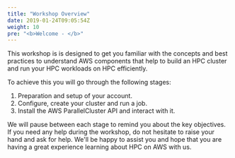 ```yaml
---
title: "Workshop Overview"
date: 2019-01-24T09:05:54Z
weight: 10
pre: "<b>Welcome - </b>"
---
```



<!-- Amazon Web Services (AWS) provides the most elastic and scalable cloud infrastructure to run your [High Performance Computing (HPC) applications](https://aws.amazon.com/hpc/). With virtually unlimited capacity, engineers, researchers, and HPC system owners can innovate beyond the limitations of on-premises HPC infrastructure.

AWS delivers an integrated suite of services that provides everything you need to quickly and easily build and manage HPC clusters in the cloud to run the most compute intensive workloads across various industry verticals.

These workloads span the traditional HPC applications, like genomics, computational chemistry, financial risk modeling, computer aided engineering, weather prediction, and seismic imaging, as well as emerging applications, like machine learning, deep learning, and autonomous driving.

HPC on AWS removes the long wait times and lost productivity often associated with on-premises HPC clusters. Flexible configuration and virtually unlimited scalability allow you to grow and shrink your infrastructure as your workloads dictate, not the other way around. Additionally, with access to a broad portfolio of cloud-based services like data analytics, artificial intelligence (AI), and machine learning (ML), you can redefine traditional HPC workflows to innovate faster.

Today, more cloud-based HPC applications run on AWS than on any other cloud. -->

This workshop is is designed to get you familiar with the concepts and best practices to understand AWS components that help to build an HPC cluster and run your HPC workloads on HPC efficiently.

To achieve this you will go through the following stages:

1. Preparation and setup of your account.
2. Configure, create your cluster and run a job.
3. Install the AWS ParallelCluster API and interact with it.

We will pause between each stage to remind you about the key objectives. If you need any help during the workshop, do not hesitate to raise your hand and ask for help. We'll be happy to assist you and hope that you are having a great experience learning about HPC on AWS with us.
